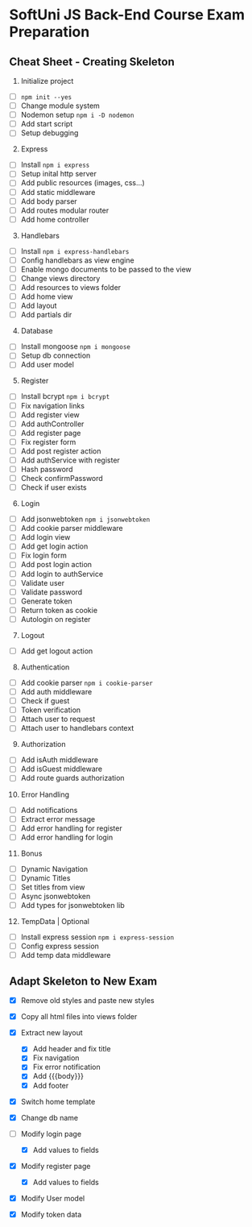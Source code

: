 # SoftUni JS Back-End Course Exam Preparation

## Cheat Sheet - Creating Skeleton

1. Initialize project
 - [ ] `npm init --yes`
 - [ ] Change module system
 - [ ] Nodemon setup `npm i -D nodemon`
 - [ ] Add start script
 - [ ] Setup debugging
2. Express
 - [ ] Install `npm i express`
 - [ ] Setup inital http server
 - [ ] Add public resources (images, css...)
 - [ ] Add static middleware
 - [ ] Add body parser
 - [ ] Add routes modular router
 - [ ] Add home controller
3. Handlebars
 - [ ] Install `npm i express-handlebars`
 - [ ] Config handlebars as view engine
 - [ ] Enable mongo documents to be passed to the view
 - [ ] Change views directory
 - [ ] Add resources to views folder
 - [ ] Add home view
 - [ ] Add layout
 - [ ] Add partials dir
4. Database
 - [ ] Install mongoose `npm i mongoose`
 - [ ] Setup db connection
 - [ ] Add user model
5. Register
 - [ ] Install bcrypt `npm i bcrypt`
 - [ ] Fix navigation links
 - [ ] Add register view
 - [ ] Add authController
 - [ ] Add register page
 - [ ] Fix register form
 - [ ] Add post register action
 - [ ] Add authService with register
 - [ ] Hash password
 - [ ] Check confirmPassword
 - [ ] Check if user exists
6. Login
 - [ ] Add jsonwebtoken `npm i jsonwebtoken`
 - [ ] Add cookie parser middleware
 - [ ] Add login view
 - [ ] Add get login action
 - [ ] Fix login form
 - [ ] Add post login action
 - [ ] Add login to authService
 - [ ] Validate user
 - [ ] Validate password
 - [ ] Generate token
 - [ ] Return token as cookie
 - [ ] Autologin on register
7. Logout
 - [ ] Add get logout action
8. Authentication
 - [ ] Add cookie parser `npm i cookie-parser`
 - [ ] Add auth middleware 
 - [ ] Check if guest
 - [ ] Token verification
 - [ ] Attach user to request
 - [ ] Attach user to handlebars context
9.  Authorization
 - [ ] Add isAuth middleware
 - [ ] Add isGuest middleware
 - [ ] Add route guards authorization
10. Error Handling
 - [ ] Add notifications
 - [ ] Extract error message
 - [ ] Add error handling for register
 - [ ] Add error handling for login
11. Bonus
 - [ ] Dynamic Navigation
 - [ ] Dynamic Titles
 - [ ] Set titles from view
 - [ ] Async jsonwebtoken
 - [ ] Add types for jsonwebtoken lib
12. TempData | Optional
 - [ ] Install express session `npm i express-session`
 - [ ] Config express session
 - [ ] Add temp data middleware
    
## Adapt Skeleton to New Exam
 - [x] Remove old styles and paste new styles
 - [x] Copy all html files into views folder
 - [x] Extract new layout
   - [x] Add header and fix title
   - [x] Fix navigation
   - [x] Fix error notification
   - [x] Add {{{body}}}
   - [x] Add footer
 - [x] Switch home template
 - [x] Change db name
 - [ ] Modify login page
   - [x] Add values to fields
 - [x] Modify register page
   - [x] Add values to fields
 - [x] Modify User model
 - [x] Modify token data
 